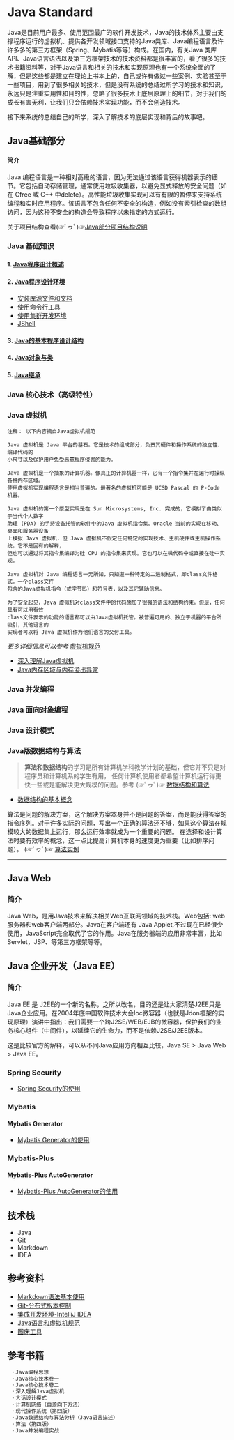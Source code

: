 # Java Standard
Java是目前用户最多、使用范围最广的软件开发技术，Java的技术体系主要由支撑程序运行的虚拟机、提供各开发领域接口支持的Java类库、Java编程语言及许许多多的第三方框架（Spring、Mybatis等等）构成。在国内，有关Java 类库API、Java语言语法以及第三方框架技术的技术资料都是很丰富的，看了很多的技术书籍资料等，对于Java语言和相关的技术和实现原理也有一个系统全面的了解，但是这些都是建立在理论上书本上的，自己或许有做过一些案例、实验甚至于一些项目，用到了很多相关的技术，但是没有系统的总结过所学习的技术和知识，永远只是注重实用性和目的性，忽略了很多技术上底层原理上的细节，对于我们的成长有害无利，让我们只会依赖技术实现功能，而不会创造技术。

接下来系统的总结自己的所学，深入了解技术的底层实现和背后的故事吧。  

## Java基础部分
#### 简介 
Java 编程语言是一种相对高级的语言，因为无法通过该语言获得机器表示的细节。它包括自动存储管理，通常使用垃圾收集器，以避免显式释放的安全问题（如在 Cfree 或 C++ 中delete）。高性能垃圾收集实现可以有有限的暂停来支持系统编程和实时应用程序。该语言不包含任何不安全的构造，例如没有索引检查的数组访问，因为这种不安全的构造会导致程序以未指定的方式运行。

关于项目结构查看(☞ﾟヮﾟ)☞[Java部分项目结构说明](https://github.com/fredomli/java-standard/blob/main/docs/java/core/readme.md)

### Java 基础知识
#### 1. [Java程序设计概述](https://github.com/fredomli/java-standard/blob/main/docs/java/core/basis/Java程序设计概述.md)
#### 2. [Java程序设计环境](https://github.com/fredomli/java-standard/blob/main/docs/java/core/basis/environment/Java程序设计环境.md)   
* [安装库源文件和文档](https://github.com/fredomli/java-standard/blob/main/docs/java/core/basis/environment/安装库源文件和文档.md)
* [使用命令行工具](https://github.com/fredomli/java-standard/blob/main/docs/java/core/basis/environment/使用命令行工具.md)
* [使用集群开发环境](https://github.com/fredomli/java-standard/blob/main/docs/java/core/basis/environment/使用集成开发环境.md)
* [JShell](https://github.com/fredomli/java-standard/blob/main/docs/java/core/basis/environment/JShell.md)
#### 3. [Java的基本程序设计结构](https://github.com/fredomli/java-standard/blob/main/docs/java/core/basis/simple/Java的基本程序设计结构.md)

#### 4. [Java对象与类](https://github.com/fredomli/java-standard/blob/main/docs/java/core/basis/object/对象与类.md)

#### 5. [Java继承](https://github.com/fredomli/java-standard/blob/main/docs/java/core/basis/extends/Java继承.md)
### Java 核心技术（高级特性）

### Java 虚拟机
``` 
注释： 以下内容摘自Java虚拟机规范  

Java 虚拟机是 Java 平台的基石。它是技术的组成部分，负责其硬件和操作系统的独立性、编译代码的
小尺寸以及保护用户免受恶意程序侵害的能力。

Java 虚拟机是一个抽象的计算机器。像真正的计算机器一样，它有一个指令集并在运行时操纵各种内存区域。
使用虚拟机实现编程语言是相当普遍的。最著名的虚拟机可能是 UCSD Pascal 的 P-Code 机器。

Java 虚拟机的第一个原型实现是在 Sun Microsystems, Inc. 完成的，它模拟了由类似于当代个人数字
助理 (PDA) 的手持设备托管的软件中的Java 虚拟机指令集。Oracle 当前的实现在移动、桌面和服务器设备
上模拟 Java 虚拟机，但 Java 虚拟机不假定任何特定的实现技术、主机硬件或主机操作系统。它不是固有的解释，
但也可以通过将其指令集编译为硅 CPU 的指令集来实现。它也可以在微代码中或直接在硅中实现。

Java 虚拟机对 Java 编程语言一无所知，只知道一种特定的二进制格式，即class文件格式。一个class文件
包含的Java虚拟机指令（或字节码）和符号表，以及其它辅助信息。

为了安全起见，Java 虚拟机对class文件中的代码施加了很强的语法和结构约束。但是，任何具有可以用有效
class文件表示的功能的语言都可以由Java虚拟机托管。被普遍可用的、独立于机器的平台所吸引，其他语言的
实现者可以将 Java 虚拟机作为他们语言的交付工具。
```

*更多详细信息可以参考* [虚拟机规范](https://docs.oracle.com/javase/specs/jvms/se8/html/jvms-1.html#jvms-1.1) 

* [深入理解Java虚拟机](https://github.com/fredomli/java-standard/blob/main/docs/java/jvm/readme.md)
* [Java内存区域与内存溢出异常](https://github.com/fredomli/java-standard/blob/main/docs/java/jvm/memory/Java内存区域与内存溢出异常.md)

### Java 并发编程

### Java 面向对象编程

### Java 设计模式

### Java版数据结构与算法
> **算法和数据结构**的学习是所有计算机学科教学计划的基础，但它并不只是对程序员和计算机系的学生有用， 
> 任何计算机使用者都希望计算机运行得更快一些或是能解决更大规模的问题。参考
(☞ﾟヮﾟ)☞ [数据结构和算法](https://github.com/fredomli/java-standard/blob/main/docs/java/algorithm/readme.md)  

* [数据结构的基本概念](https://github.com/fredomli/java-standard/blob/main/docs/java/structure/description/数据结构的基本概念.md)


算法是问题的解决方案，这个解决方案本身并不是问题的答案，而是能获得答案的指令序列。对于许多实际的问题，写出一个正确的算法还不够，如果这个算法在规模较大的数据集上运行，那么运行效率就成为一个重要的问题。 在选择和设计算法时要有效率的概念，这一点比提高计算机本身的速度更为重要（比如排序问题）。
(☞ﾟヮﾟ)☞ [算法实例](https://github.com/fredomli/java-standard/blob/main/docs/java/algorithm/readme.md)
______

## Java Web
### 简介
Java Web，是用Java技术来解决相关Web互联网领域的技术栈。Web包括: web服务器和web客户端两部分。Java在客户端还有
Java Applet,不过现在已经很少使用，JavaScript完全取代了它的作用。Java在服务器端的应用非常丰富，比如Servlet，JSP、等第三方框架等等。


## Java 企业开发（Java EE）
### 简介
Java EE 是 J2EE的一个新的名称，之所以改名，目的还是让大家清楚J2EE只是Java企业应用。在2004年底中国软件技术大会Ioc微容器（也就是Jdon框架的实现原理）演讲中指出：我们需要一个跨J2SE/WEB/EJB的微容器，保护我们的业务核心组件（中间件），以延续它的生命力，而不是依赖J2SE/J2EE版本。

这是比较官方的解释，可以从不同Java应用方向相互比较，Java SE > Java Web > Java EE。 

### Spring Security 
* [Spring Security的使用](https://github.com/fredomli/java-standard/blob/main/docs/spring/security/readme.md)


### Mybatis
#### Mybatis Generator
* [Mybatis Generator的使用](https://github.com/fredomli/java-standard/blob/main/docs/mybatis/generator/readme.md)

### Mybatis-Plus  
#### Mybatis-Plus AutoGenerator  
* [Mybatis-Plus AutoGenerator的使用](https://github.com/fredomli/java-standard/blob/main/docs/mybatis/mybatisplus/generator/readme.md)

## 技术栈

* Java
* Git
* Markdown
* IDEA

## 参考资料
* [Markdown语法基本使用](https://github.com/fredomli/java-standard/blob/main/docs/markdown/markdown.md)
* [Git-分布式版本控制](https://git-scm.com/doc)
* [集成开发环境-IntelliJ IDEA](https://www.jetbrains.com/)
* [Java语言和虚拟机规范](https://docs.oracle.com/javase/specs/index.html)  
* [图床工具](https://github.com/fredomli/java-standard/blob/main/docs/utils/使用gitee和picgo搭建图床.md)
## 参考书籍
```markdown
 ・Java编程思想
 ・Java核心技术卷一
 ・Java核心技术卷二
 ・深入理解Java虚拟机
 ・大话设计模式
 ・计算机网络（自顶向下方法）
 ・现代操作系统（第四版）
 ・Java数据结构与算法分析（Java语言描述）
 ・算法（第四版）
 ・Java并发编程实战
```
